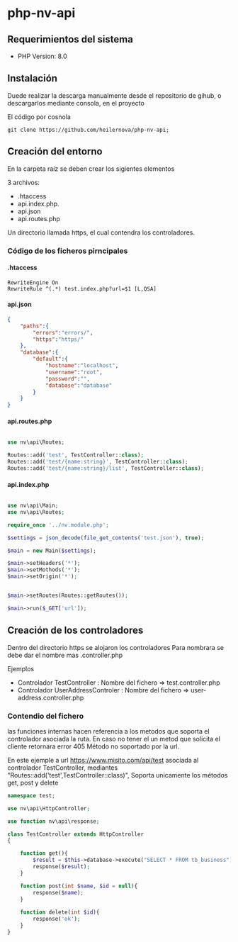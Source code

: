 # php-nv-api

## Requerimientos del sistema
* PHP Version: 8.0

## Instalación

Duede realizar la descarga manualmente desde el repositorio de gihub, o descargarlos mediante consola,
en el proyecto

El código por cosnola
```git
git clone https://github.com/heilernova/php-nv-api;
```

## Creación del entorno
En la carpeta raíz se deben crear los sigientes elementos

3 archivos:
* .htaccess
* api.index.php. 
* api.json
* api.routes.php

Un directorio llamada https, el cual contendra los controladores.

### Código de los ficheros pirncipales

#### .htaccess
```htacsess
RewriteEngine On
RewriteRule ^(.*) test.index.php?url=$1 [L,QSA]
```
#### api.json
```json
{
    "paths":{
        "errors":"errors/",
        "https":"https/"
    },
    "database":{
        "default":{
            "hostname":"localhost",
            "username":"root",
            "password":"",
            "database":"database"
        }
    }
}
```
#### api.routes.php
```php

use nv\api\Routes;

Routes::add('test', TestController::class);
Routes::add('test/{name:string}', TestController::class);
Routes::add('test/{name:string}/list', TestController::class);

```
#### api.index.php
```php

use nv\api\Main;
use nv\api\Routes;

require_once '../nv.module.php';

$settings = json_decode(file_get_contents('test.json'), true);

$main = new Main($settings);

$main->setHeaders('*');
$main->setMothods('*');
$main->setOrigin('*');


$main->setRoutes(Routes::getRoutes());

$main->run($_GET['url']);
```


## Creación de los controladores
Dentro del directorio https se alojaron los controladores
Para nombrara se debe dar el nombre mas .controller.php

Ejemplos
* Controlador TestController : Nombre del fichero => test.controller.php
* Controlador UserAddressControler : Nombre del fichero => user-address.controller.php

### Contendio del fichero

las funciones internas hacen referencia a los metodos que soporta el controlador asociada la ruta.
En caso no tener el un metod que solicita el cliente retornara error 405 Método no soportado por la url.

En este ejemple a url https://www.misito.com/api/test asociada al controlador TestController, mediantes  "Routes::add('test',TestController::class)", Soporta unicamente los métodos get, post y delete
```php
namespace test;

use nv\api\HttpController;

use function nv\api\response;

class TestController extends HttpController
{

    function get(){
        $result = $this->database->execute("SELECT * FROM tb_business")->fetch_all(MYSQLI_ASSOC);
        response($result);
    }

    function post(int $name, $id = null){
        response($name);
    }
    
    function delete(int $id){
        response('ok');
    }
}
```
